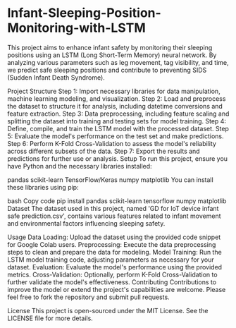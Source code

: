 # Infant-Sleeping-Position-Monitoring-with-LSTM
This project aims to enhance infant safety by monitoring their sleeping positions using an LSTM (Long Short-Term Memory) neural network. By analyzing various parameters such as leg movement, tag visibility, and time, we predict safe sleeping positions and contribute to preventing SIDS (Sudden Infant Death Syndrome).

Project Structure
Step 1: Import necessary libraries for data manipulation, machine learning modeling, and visualization.
Step 2: Load and preprocess the dataset to structure it for analysis, including datetime conversions and feature extraction.
Step 3: Data preprocessing, including feature scaling and splitting the dataset into training and testing sets for model training.
Step 4: Define, compile, and train the LSTM model with the processed dataset.
Step 5: Evaluate the model's performance on the test set and make predictions.
Step 6: Perform K-Fold Cross-Validation to assess the model's reliability across different subsets of the data.
Step 7: Export the results and predictions for further use or analysis.
Setup
To run this project, ensure you have Python and the necessary libraries installed:

pandas
scikit-learn
TensorFlow/Keras
numpy
matplotlib
You can install these libraries using pip:

bash
Copy code
pip install pandas scikit-learn tensorflow numpy matplotlib
Dataset
The dataset used in this project, named 'GD for IoT device infant safe prediction.csv', contains various features related to infant movement and environmental factors influencing sleeping safety.

Usage
Data Loading: Upload the dataset using the provided code snippet for Google Colab users.
Preprocessing: Execute the data preprocessing steps to clean and prepare the data for modeling.
Model Training: Run the LSTM model training code, adjusting parameters as necessary for your dataset.
Evaluation: Evaluate the model's performance using the provided metrics.
Cross-Validation: Optionally, perform K-Fold Cross-Validation to further validate the model's effectiveness.
Contributing
Contributions to improve the model or extend the project's capabilities are welcome. Please feel free to fork the repository and submit pull requests.

License
This project is open-sourced under the MIT License. See the LICENSE file for more details.
